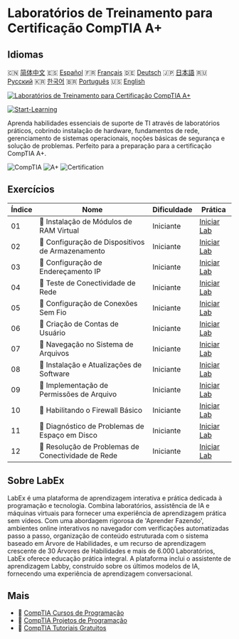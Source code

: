# Laboratórios de Treinamento para Certificação CompTIA A+

## Idiomas

🇨🇳 [简体中文](README_zh.md) 🇪🇸 [Español](README_es.md) 🇫🇷 [Français](README_fr.md) 🇩🇪 [Deutsch](README_de.md) 🇯🇵 [日本語](README_ja.md) 🇷🇺 [Русский](README_ru.md) 🇰🇷 [한국어](README_ko.md) 🇧🇷 [Português](README_pt.md) 🇺🇸 [English](README.md) 

[![Laboratórios de Treinamento para Certificação CompTIA A+](https://cover-creator.labex.io/comptia-a-plus-training-labs.png?lang=pt)](https://labex.io/pt/courses/comptia-a-plus-training-labs)

[![Start-Learning](https://img.shields.io/badge/Start-Learning-whitesmoke?style=for-the-badge)](https://labex.io/pt/courses/comptia-a-plus-training-labs)

Aprenda habilidades essenciais de suporte de TI através de laboratórios práticos, cobrindo instalação de hardware, fundamentos de rede, gerenciamento de sistemas operacionais, noções básicas de segurança e solução de problemas. Perfeito para a preparação para a certificação CompTIA A+.

![CompTIA](https://img.shields.io/badge/CompTIA-whitesmoke?style=for-the-badge&logo=comptia)
![A+](https://img.shields.io/badge/A+-whitesmoke?style=for-the-badge&logo=a+)
![Certification](https://img.shields.io/badge/Certification-whitesmoke?style=for-the-badge&logo=certification)


## Exercícios

|   Índice | Nome                                                | Dificuldade   | Prática                                                                                                                      |
|----------|-----------------------------------------------------|---------------|------------------------------------------------------------------------------------------------------------------------------|
|       01 | 📖  Instalação de Módulos de RAM Virtual            | Iniciante     | <a target='_blank' href='https://labex.io/pt/tutorials/linux-installing-virtual-ram-modules-632799'>Iniciar Lab</a>          |
|       02 | 📖  Configuração de Dispositivos de Armazenamento   | Iniciante     | <a target='_blank' href='https://labex.io/pt/tutorials/linux-configuring-storage-devices-632793'>Iniciar Lab</a>             |
|       03 | 📖  Configuração de Endereçamento IP                | Iniciante     | <a target='_blank' href='https://labex.io/pt/tutorials/linux-setting-up-ip-addressing-632801'>Iniciar Lab</a>                |
|       04 | 📖  Teste de Conectividade de Rede                  | Iniciante     | <a target='_blank' href='https://labex.io/pt/tutorials/linux-testing-network-connectivity-632803'>Iniciar Lab</a>            |
|       05 | 📖  Configuração de Conexões Sem Fio                | Iniciante     | <a target='_blank' href='https://labex.io/pt/tutorials/linux-configuring-wireless-connections-632794'>Iniciar Lab</a>        |
|       06 | 📖  Criação de Contas de Usuário                    | Iniciante     | <a target='_blank' href='https://labex.io/pt/tutorials/linux-user-account-creation-632804'>Iniciar Lab</a>                   |
|       07 | 📖  Navegação no Sistema de Arquivos                | Iniciante     | <a target='_blank' href='https://labex.io/pt/tutorials/linux-file-system-navigation-632797'>Iniciar Lab</a>                  |
|       08 | 📖  Instalação e Atualizações de Software           | Iniciante     | <a target='_blank' href='https://labex.io/pt/tutorials/linux-software-installation-and-updates-632802'>Iniciar Lab</a>       |
|       09 | 📖  Implementação de Permissões de Arquivo          | Iniciante     | <a target='_blank' href='https://labex.io/pt/tutorials/linux-implementing-file-permissions-632798'>Iniciar Lab</a>           |
|       10 | 📖  Habilitando o Firewall Básico                   | Iniciante     | <a target='_blank' href='https://labex.io/pt/tutorials/linux-enabling-basic-firewall-632796'>Iniciar Lab</a>                 |
|       11 | 📖  Diagnóstico de Problemas de Espaço em Disco     | Iniciante     | <a target='_blank' href='https://labex.io/pt/tutorials/linux-diagnosing-disk-space-issues-632795'>Iniciar Lab</a>            |
|       12 | 📖  Resolução de Problemas de Conectividade de Rede | Iniciante     | <a target='_blank' href='https://labex.io/pt/tutorials/linux-resolving-network-connectivity-problems-632800'>Iniciar Lab</a> |

## Sobre LabEx

LabEx é uma plataforma de aprendizagem interativa e prática dedicada à programação e tecnologia. Combina laboratórios, assistência de IA e máquinas virtuais para fornecer uma experiência de aprendizagem prática sem vídeos. Com uma abordagem rigorosa de 'Aprender Fazendo', ambientes online interativos no navegador com verificações automatizadas passo a passo, organização de conteúdo estruturada com o sistema baseado em Árvore de Habilidades, e um recurso de aprendizagem crescente de 30 Árvores de Habilidades e mais de 6.000 Laboratórios, LabEx oferece educação prática integral. A plataforma inclui o assistente de aprendizagem Labby, construído sobre os últimos modelos de IA, fornecendo uma experiência de aprendizagem conversacional.

## Mais

- 🔗 [CompTIA Cursos de Programação](https://github.com/labex-labs/awesome-programming-courses)
- 🔗 [CompTIA Projetos de Programação](https://github.com/labex-labs/awesome-programming-projects)
- 🔗 [CompTIA Tutoriais Gratuitos](https://github.com/labex-labs/comptia-free-tutorials)


